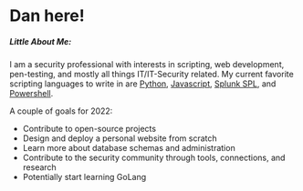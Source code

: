 # Dan here!

##### Little About Me:
I am a security professional with interests in scripting, web development, pen-testing, and mostly all things IT/IT-Security related. My current favorite scripting languages to write in are [Python](https://www.python.org/), [Javascript](https://www.javascript.com/), [Splunk SPL](https://docs.splunk.com/Splexicon:SPL), and [Powershell](https://docs.microsoft.com/en-us/powershell/).

A couple of goals for 2022:
* Contribute to open-source projects
* Design and deploy a personal website from scratch
* Learn more about database schemas and administration
* Contribute to the security community through tools, connections, and research
* Potentially start learning GoLang
